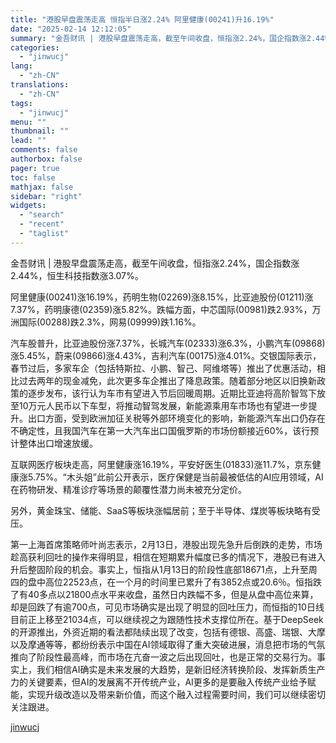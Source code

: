 ```yaml
---
title: "港股早盘震荡走高 恒指半日涨2.24% 阿里健康(00241)升16.19%"
date: "2025-02-14 12:12:05"
summary: "金吾财讯 | 港股早盘震荡走高，截至午间收盘，恒指涨2.24%，国企指数涨2.44%，恒生科技指数涨..."
categories:
  - "jinwucj"
lang:
  - "zh-CN"
translations:
  - "zh-CN"
tags:
  - "jinwucj"
menu: ""
thumbnail: ""
lead: ""
comments: false
authorbox: false
pager: true
toc: false
mathjax: false
sidebar: "right"
widgets:
  - "search"
  - "recent"
  - "taglist"
---
```


金吾财讯 | 港股早盘震荡走高，截至午间收盘，恒指涨2.24%，国企指数涨2.44%，恒生科技指数涨3.07%。  
  
阿里健康(00241)涨16.19%，药明生物(02269)涨8.15%，比亚迪股份(01211)涨7.37%，药明康德(02359)涨5.82%。跌幅方面，中芯国际(00981)跌2.93%，万洲国际(00288)跌2.3%，网易(09999)跌1.16%。  
  
汽车股普升，比亚迪股份涨7.37%，长城汽车(02333)涨6.3%，小鹏汽车(09868)涨5.45%，蔚来(09866)涨4.43%，吉利汽车(00175)涨4.01%。交银国际表示，春节过后，多家车企（包括特斯拉、小鹏、智己、阿维塔等）推出了优惠活动，相比过去两年的现金减免，此次更多车企推出了降息政策。随着部分地区以旧换新政策的逐步发布，该行认为车市有望进入节后回暖周期。近期比亚迪将高阶智驾下放至10万元人民币以下车型，将推动智驾发展，新能源乘用车市场也有望进一步提升。出口方面，受到欧洲加征关税等外部环境变化的影响，新能源汽车出口仍存在不确定性，且我国汽车在第一大汽车出口国俄罗斯的市场份额接近60%，该行预计整体出口增速放缓。  
  
互联网医疗板块走高，阿里健康涨16.19%，平安好医生(01833)涨11.7%，京东健康涨5.75%。“木头姐”此前公开表示，医疗保健是当前最被低估的AI应用领域，AI在药物研发、精准诊疗等场景的颠覆性潜力尚未被充分定价。  
  
另外，黄金珠宝、储能、SaaS等板块涨幅居前；至于半导体、煤炭等板块略有受压。  
  
第一上海首席策略师叶尚志表示，2月13日，港股出现先急升后倒跌的走势，市场趁高获利回吐的操作来得明显，相信在短期累升幅度已多的情况下，港股已有进入升后整固阶段的机会。事实上，恒指从1月13日的阶段性底部18671点，上升至周四的盘中高位22523点，在一个月的时间里已累升了有3852点或20.6％。恒指跌了有40多点以21800点水平来收盘，虽然日内跌幅不多，但是从盘中高位来算，却是回跌了有逾700点，可见市场确实是出现了明显的回吐压力，而恒指的10日线目前正上移至21034点，可以继续视之为跟随性技术支撑位所在。基于DeepSeek的开源推出，外资近期的看法都陆续出现了改变，包括有德银、高盛、瑞银、大摩以及摩通等等，都纷纷表示中国在AI领域取得了重大突破进展，消息把市场的气氛推向了阶段性最高峰，而市场在亢奋一波之后出现回吐，也是正常的交易行为。事实上，我们相信AI确实是未来发展的大趋势，是新旧经济转换阶段、发挥新质生产力的关键要素，但AI的发展离不开传统产业，AI更多的是要融入传统产业给予赋能，实现升级改造以及带来新价值，而这个融入过程需要时间，我们可以继续密切关注跟进。

[jinwucj](https://sky.szfiu.com/info/hk/details/266261896)
